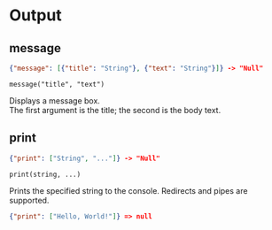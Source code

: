 # Output

## message

```json
{"message": [{"title": "String"}, {"text": "String"}]} -> "Null"
```

```jspl
message("title", "text")
```

Displays a message box.  
The first argument is the title; the second is the body text.  

## print

```json
{"print": ["String", "..."]} -> "Null"
```

```jspl
print(string, ...)
```

Prints the specified string to the console.
Redirects and pipes are supported.

```json
{"print": ["Hello, World!"]} => null
```
